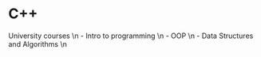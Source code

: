 # C++
University courses \n
    - Intro to programming \n
    - OOP \n
    - Data Structures and Algorithms \n
